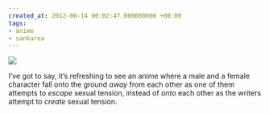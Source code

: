 ```yaml
---
created_at: 2012-06-14 00:02:47.000000000 +00:00
tags:
- anime
- sankarea
---
```


![](/blog/media/tumblr_m5kyndtZYK1qhcb4p.jpg)

I’ve got to say, it’s refreshing to see an anime where a male and a
female character fall onto the ground *away* from each other as one of
them attempts to *escape* sexual tension, instead of *onto* each other
as the writers attempt to *create* sexual tension.
